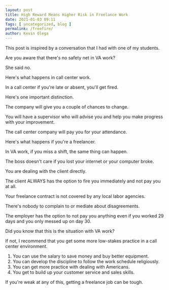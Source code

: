```yaml
--- 
layout: post 
title: High Reward Means Higher Risk in Freelance Work
date: 2021-01-03 09:11
Tags: [ uncategorized, blog ]
permalink: /freefire/ 
author: Kevin Olega 
--- 
```

This post is inspired by a conversation that I had with one of my students.

Are you aware that there's no safety net in VA work?

She said no.

Here's what happens in call center work.

In a call center if you're late or absent, you'll get fired.

Here's one important distinction.

The company will give you a couple of chances to change.

You will have a supervisor who will advise you and help you make progress with your improvement.

The call center company will pay you for your attendance.

Here's what happens if you're a freelancer.

In VA work, if you miss a shift, the same thing can happen.

The boss doesn't care if you lost your internet or your computer broke.

You are dealing with the client directly.

The client ALWAYS has the option to fire you immediately and not pay you at all.

Your freelance contract is not covered by any local labor agencies.

There's nobody to complain to or mediate about disagreements.

The employer has the option to not pay you anything even if you worked 29 days and you only messed up on day 30.

Did you know that this is the situation with VA work?

If not, I recommend that you get some more low-stakes practice in a call center environment.

1. You can use the salary to save money and buy better equipment.
2. You can develop the discipline to follow the work schedule religiously.
3. You can get more practice with dealing with Americans.
4. You get to build up your customer service and sales skills.

If you're weak at any of this, getting a freelance job can be tough.